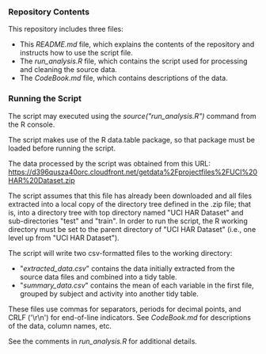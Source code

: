 ### Repository Contents

This repository includes three files:

* This *README.md* file, which explains the contents of the repository and instructs how to use the script file.
* The *run_analysis.R* file, which contains the script used for processing and cleaning the source data.
* The *CodeBook.md* file, which contains descriptions of the data.

### Running the Script 

The script may executed using the *source("run_analysis.R")* command from the R console.

The script makes use of the R data.table package, so that package must be loaded before running the script.

The data processed by the script was obtained from this URL:  
   <https://d396qusza40orc.cloudfront.net/getdata%2Fprojectfiles%2FUCI%20HAR%20Dataset.zip>

The script assumes that this file has already been downloaded and all files extracted into a local copy of the directory tree defined in the .zip file; that is, into a directory tree with top directory named "UCI HAR Dataset" and sub-directories "test" and "train". In order to run the script, the R working directory must be set to the parent directory of "UCI HAR Dataset" (i.e., one level up from "UCI HAR Dataset").

The script will write two csv-formatted files to the working directory: 
* "*extracted_data.csv*" contains the data initially extracted from the source data files and combined into a tidy table. 
* "*summary_data.csv*" contains the mean of each variable in the first file, grouped by subject and activity into another tidy table.

These files use commas for separators, periods for decimal points, and CRLF ('\r\n') for end-of-line indicators. See *CodeBook.md* for descriptions of the data, column names, etc. 

See the comments in *run_analysis.R* for additional details. 